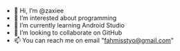 - 👋 Hi, I’m @zaxiee
- 👀 I’m interested about programming
- 🌱 I’m currently learning Android Studio
- 💞️ I’m looking to collaborate on GitHub
- 📫 You can reach me on email "fahmisstyo@gmail.com"

<!---
zaxiee/zaxiee is a ✨ special ✨ repository because its `README.md` (this file) appears on your GitHub profile.
You can click the Preview link to take a look at your changes.
--->
